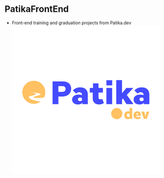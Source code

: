 # PatikaFrontEnd
- Front-end training and graduation projects from Patika.dev
![patika+](/Images/patika+.png)